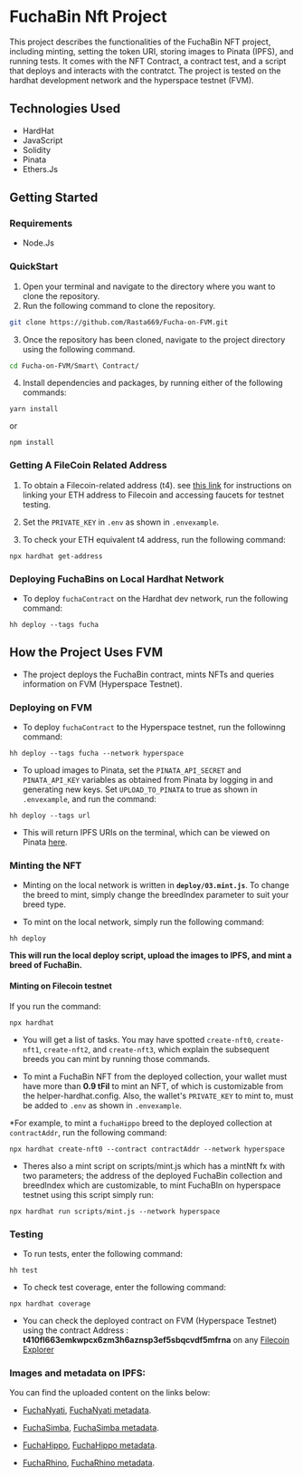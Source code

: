 # FuchaBin Nft Project
This project describes the functionalities of the FuchaBin NFT project, including minting, setting the token URI, storing images to Pinata (IPFS), and running tests. It comes with the NFT Contract, a contract test, and a script that deploys and interacts with the contratct. The project is tested on the hardhat development network and the hyperspace testnet (FVM).

## Technologies Used
* HardHat
* JavaScript
* Solidity
* Pinata
* Ethers.Js

## Getting Started
### Requirements
* Node.Js

### QuickStart
1. Open your terminal and navigate to the directory where you want to clone the repository. 
2. Run the following command to clone the repository.

```bash
git clone https://github.com/Rasta669/Fucha-on-FVM.git
```

3. Once the repository has been cloned, navigate to the project directory using the following command.

```bash
cd Fucha-on-FVM/Smart\ Contract/
```

4. Install dependencies and packages, by running either of the following commands:

```
yarn install
```

or

```
npm install
```

### Getting A FileCoin Related Address

1.  To obtain a Filecoin-related address (t4). see [this link](https://github.com/filecoin-project/testnet-hyperspace) for instructions on linking your ETH address to Filecoin and accessing faucets for testnet testing.

2.  Set the `PRIVATE_KEY` in `.env` as shown in `.envexample`.

3.  To check your ETH equivalent t4 address, run the following command:

```
npx hardhat get-address
```

### Deploying FuchaBins on Local Hardhat Network

* To deploy `fuchaContract` on the Hardhat dev network, run the following command:

```
hh deploy --tags fucha
```

## How the Project Uses FVM

* The project deploys the FuchaBin contract, mints NFTs and queries information on FVM (Hyperspace Testnet).

### Deploying on FVM

* To deploy `fuchaContract` to the Hyperspace testnet, run the followinng command:

```
hh deploy --tags fucha --network hyperspace
```

* To upload images to Pinata, set the `PINATA_API_SECRET` and `PINATA_API_KEY` variables as obtained from Pinata by logging in and generating new keys. Set `UPLOAD_TO_PINATA` to true as shown in `.envexample`, and run the command:

```
hh deploy --tags url
```

* This will return IPFS URIs on the terminal, which can be viewed on Pinata [here](https://app.pinata.cloud/pinmanager#).

### Minting the NFT

* Minting on the local network is written in **`deploy/03.mint.js`**. To change the breed to mint, simply change the breedIndex parameter to suit your breed type. 

* To mint on the local network, simply run the following command:

```
hh deploy
```

**This will run the local deploy script, upload the images to IPFS, and mint a breed of FuchaBin.**

#### Minting on Filecoin testnet

If you run the command:

```
npx hardhat
``` 

* You will get a list of tasks. You may have spotted `create-nft0`, `create-nft1`, `create-nft2`, and `create-nft3`, which explain the subsequent breeds you can mint by running those commands. 

* To mint a FuchaBin NFT from the deployed collection, your wallet must have more than **0.9 tFil** to mint an NFT, of which is customizable from the helper-hardhat.config. Also, the wallet's `PRIVATE_KEY` to mint to, must be added to `.env` as shown in `.envexample`.

*For example, to mint a `fuchaHippo` breed to the deployed collection at `contractAddr`, run the following command:

```
npx hardhat create-nft0 --contract contractAddr --network hyperspace
```

* Theres also a mint script on scripts/mint.js which has a mintNft fx with two parameters; the address of the deployed FuchaBin collection and breedIndex which are customizable, to mint FuchaBIn on hyperspace testnet using this script simply run:

```
npx hardhat run scripts/mint.js --network hyperspace
```


### Testing

* To run tests, enter the following command:

```
hh test
```

* To check test coverage, enter the following command:

```
npx hardhat coverage
```

* You can check the deployed contract on FVM (Hyperspace Testnet) using the contract Address : 
**t410fl663emkwpcx6zm3h6aznsp3ef5sbqcvdf5mfrna** on any [Filecoin Explorer](https://hyperspace.filscan.io/address/general?address=t410fl663emkwpcx6zm3h6aznsp3ef5sbqcvdf5mfrna)

### Images and metadata on IPFS:

You can find the uploaded content on the links below:

* [FuchaNyati](https://ipfs.io/ipfs/QmY6sAQQJaUTHYjp24wHRaG3t27eVhKkb7HF2HioBL2RJ9?filename=fuchaNyati.jpg), [FuchaNyati metadata](https://ipfs.io/ipfs/QmZYRrYPkNvZioeoAS3aq82rCoe5Gjc9xVmoaKG7BnAc91?filename=fuchaNyati.json).


* [FuchaSimba](https://ipfs.io/ipfs/QmXGXWivnCKC4A55UKgXAQSJAvneaAze2KKtVbmhPW62Hd?filename=fuchaSimba.jpg), [FuchaSimba metadata](https://ipfs.io/ipfs/QmVxJqc9owsrNvpPjqkCAhWEoEyqZNcQnt8tZFeh4BB94q?filename=fuchaSimba.json).


* [FuchaHippo](https://ipfs.io/ipfs/QmehCt7S8WXeA6srd9nukuZaVyeRJ4K7ARLwu9qjuztoeK?filename=fuchaHippo.jpg), [FuchaHippo metadata](https://ipfs.io/ipfs/QmeSbkumWmf3Wsj4ehaLuFPDBupm1e9Ws761wWhpUgxpSE?filename=fuchaHippo.json).


* [FuchaRhino](https://ipfs.io/ipfs/QmbaaebZBR5w16rQqdAkuTKNtmF33S66jBmVKmiEVPy8sk?filename=fuchaRhino.jpg), [FuchaRhino metadata](https://ipfs.io/ipfs/QmTjHH2PbmjZ1XMeyVS3uwnJkxReC3ns6367gaU7f9LH6Z?filename=fuchaRhino.json).
